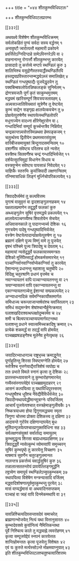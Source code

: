 +++
title = "०४४ शीतकुम्भविधिपटलः"

+++
शीतकुम्भविधिपटलप्रारम्भः  

[[३३२]]  

अथवक्ष्ये विशेषेण शीतकुम्भविधिक्रमम्  
सर्वलोकहितं पुण्यं सर्वदा सस्य वर्द्धनम् १  
अनावृष्टौ ज्वरोत्पत्तौ महामारी प्रकोपने  
प्रवर्त्तितेऽग्निदिग्दाहे ग्रामेऽपिनगरेऽपि वा २  
वाहनानान्तु रोगार्त्तौ शीतकुम्भन्तु कारयेत्  
प्रासादाग्रे तु कर्त्तव्ये मण्टपे स्थण्डिलं कुरु ३  
शालिभिश्च वसुद्रोणैस्तस्यार्द्धैस्थण्डिलैरपि  
हस्तद्वयप्रविस्तारन्तन्मद्ध्येऽब्जं समालिखेत् ४  
स्थण्डिलं गन्धपुष्पाद्यैः पूजयेद्धृदयेन तु  
पक्वबिम्बफलोपेतन्निष्कलङ्कं सुनिर्मलम् ५  
द्रोणत्रयजलैः पूर्णं कृतं सत्कुम्भमुत्तमम्  
मद्ध्यमं खारिसम्पूर्णं शिवत्रयजलावहम् ६  
अन्न्यसञ्जातिविख्यातं सूत्रेणैव तु वेष्टयेत्  
कुम्भं सद्येन सङ्गृह्य क्षालयेत्कवचेन तु ७  
प्रोक्षयेत्पुरुषेणैव स्थापयेत्स्थण्डिलोपरि  
मधुनाज्येन वादध्ना क्षीरेणेक्षुरसेन वा ८  
गन्धादिभिर्वा सम्पूर्य कूर्च्चन्तत्रैव निक्षिपेत्  
चन्द्रकान्तन्न्यसेत्तस्मिन्नथवा हेमपङ्कजम् ९  
चतुर्त्थस्य द्वितीयेन प्रथमस्वरसंयुतम्  
वारिबीजसमायुक्तं बिन्दुनादसमन्वितम् १०  
दशार्णैरेव संवेष्ट्य परितश्च दले न्यसेत्  
वस्त्रैश्च सितवर्णैश्च चन्द्रं गन्धादिभिर्यजेत् ११  
दर्शयेत्सुरभिमुद्रां विधानेन विधाय च  
वस्त्रयुग्मेन संवेष्ट्य पायसान्नं निवेदयेत् १२  
याज्ञिकैः स्तरुभिः कुर्यात्त्रिपादी लक्षणान्वितम्  
रत्निमात्राधिकं लिङ्गं मूर्ध्निचोपरिकल्पयेत् १३  

[[३३३]]  

त्रिपाददैर्घ्यमेवं तु कल्पवित्तमः  
युगाश्रं वासुवृत्तं वा द्वादशाङ्गुलनाहकम् १४  
पक्षतालप्रमाणेन तदूर्द्ध्वे फलकां कुरु  
अब्ध्यङ्गुलेन सुषिरं वृत्तमद्ध्ये प्रकल्पयेत् १५  
क्षालयेत्पञ्चगव्यैश्च शिवतोयेन सेचयेत्  
अधिवासनकाले तु पादानभ्यर्च्य देशिकः १६  
गुणत्रयेण पादेषु गन्धपुष्पादिभिर्यजेत्  
वस्त्रेण वेष्टयेत्पादान्प्रोक्षयेत्पुरुषेण तु १७  
ब्रह्माणं दक्षिणे पूज्य विष्णुं वामे तु पूजयेत्  
वृषभं पश्चिमे पूज्य त्रिपादेषु च देवताम् १८  
महामायां न्यसेदूर्द्ध्वे फलकायास्वमन्त्रतः  
देशिको मूर्त्तिपैस्सार्द्धं होमकर्मसमारभेत् १९  
पञ्चाग्निर्वानवाग्निर्वाप्येकाग्निर्वा तु कारयेत्  
ऐशान्यन्तु प्रधानन्तु महाशासु चतुर्ष्वपि २०  
विदिक्षु चतुरश्राणि प्रधानं वृत्तमेव च  
नवाग्न्यायतनं वापि पञ्चाग्न्यायतनन्तु वा २१  
त्रयाग्न्यायतनं वापि एकाग्न्यायतनन्तु वा  
एकाग्न्यायतनञ्चेत्तु ईशान्यां सम्प्रकल्पयेत् २२  
अग्न्याधानादिकं सर्वमग्निकार्योक्तमार्गतः  
समिधाज्य चरून्लाजान्सर्षपांश्च यवांस्तिलान् २३  
समिधं सद्यमन्त्रेण शेषांश्चान्यैर्हुनेत्क्रमात्  
पलाशखदिराश्वत्थप्लक्षोदुम्बरमेव च २४  
शमी च बिल्वपत्रञ्चाप्यपामार्गवटन्तथा  
पलाशन्तु प्रधाने स्यात्समिच्चक्रादिषु क्रमात् २५  
प्रत्येकं शकमर्द्धं वा तदर्द्धं वापि होमयेत्  
पञ्चब्रह्मषडङ्गैश्च मूलेनैव हुनेत्पृथक् २६  

[[३३४]]  

जयादिरभ्याधानञ्च राष्ट्रभृच्च क्रमाद्धुनेत्  
पूर्णाहुतिन्तु शिरसा स्विष्टमग्नेति होमयेत् २७  
स्तोत्रैश्च नृत्तगेयाद्यैरात्रिशेषं व्यपोह्य च  
ततः प्रभाते विमले स्नानं कृत्वा तु देशिकः २८  
प्रातस्सन्ध्यावसाने तु कुम्भारोहणमारभेत्  
गव्यैस्संस्नापयेद्देवं पञ्चब्रह्ममुदाहरन् २९  
आसनं कल्पयित्वा तु यथाविधिपुरस्सरम्  
गन्धपुष्पैश्च धूपैश्च नैवेद्यैर्विविधैर्यजेत् ३०  
त्रिपादीन्स्थापयेद्धीमान्सूत्राग्नेः परिवर्जितम्  
आचार्यं पूजयेत्पश्चात् वस्त्रहेमाङ्गुलीयकैः ३१  
निष्कत्रयाधमा ज्ञेया द्विगुणामद्ध्यमा स्मृता  
त्रिगुणा चोत्तमा प्रोक्ता देशिकस्य तु दक्षिणा ३२  
आदावन्ते गुरोरेव दक्षिणान्दापयेत् बुधः  
मूर्तिपान्पूजयेत्पश्चात्प्रागुक्तविधिना सह ३३  
सर्वलक्षणसंयुक्तं सर्वातोद्य समायुतम्  
कुम्भमुद्धृत्य शिरसा बाह्यधामप्रदक्षिणम् ३४  
त्रिपादूर्द्ध्वे न्यसेत्कुम्भं व्योमव्यापिं समुच्चरन्  
सुषिरं कुम्भपृष्ठे तु कारयेत्तु विचक्षणः ३५  
माषमात्रं सुवर्णेन चतुरङ्गुलमानतः  
नालन्तत्र प्रकर्त्तव्यं यवार्द्धसुषिरं कुरु ३६  
तन्नालात्सततन्तोयं प्रावयेल्लिङ्गमूर्द्धनि  
तद्द्रव्येण समापूर्य स्थण्डिलेऽप्युपकुम्भकम् ३७  
स्थापयित्वा विशेषेण मन्त्रन्यासादि वर्जितम्  
मद्ध्वादिशोषणात्पूर्वमुपकुम्भन्तु पूरयेत् ३८  
मासं वाप्यर्द्धमासं वा अथवादिनसप्तकम्  
पञ्चाहं वा त्र्यहं वापि दिनमेकमथापि वा ३९  

[[३३५]]  

यावन्निश्चित्यदिवसन्तावदेवं समाचरेत्  
ब्राह्मणान्भोजयेत् नित्यं यथा वित्तानुसारतः ४०  
कुम्भादेवस्रवे कुर्यानित्यं नैमित्तिकन्तथा  
पूर्वे निश्चित्य काले तु मद्ध्याह्ने त्ववरोहणम् ४१  
कृत्वा सम्पूजयेद्देवं स्नपनं कारयेत्ततः  
शान्तिहोमन्ततः कृत्वा पूजयेत्तु विशेषतः ४२  
एवं यः कुरुते मर्त्यस्सोऽन्ते मोक्षमवाप्नुयात् ४३  
इति शीतकुम्भविधिपटलश्चतुश्चत्वारिंशत्तमः  
